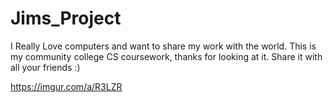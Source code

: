 # Jims_Project

I Really Love computers and want to share my work with the world.
This is my community college CS coursework, thanks for looking at it. Share it with all your friends :)


https://imgur.com/a/R3LZR
